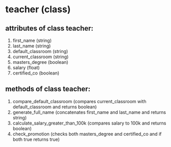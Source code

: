 # teacher (class)

## attributes of class teacher:
1. first_name (string)
2. last_name (string)
3. default_classroom (string)
4. current_classroom (string)
5. masters_degree (boolean)
6. salary (float)
7. certified_co (boolean)

## methods of class teacher:
1. compare_default_classroom (compares current_classroom with default_classroom and returns boolean)
2. generate_full_name (concatenates first_name and last_name and returns string)
3. calculate_salary_greater_than_100k (compares salary to 100k and returns boolean)
4. check_promotion (checks both masters_degree and certified_co and if both true returns true)
